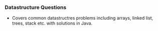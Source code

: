 ### Datastructure Questions

* Covers common datastructres problems including arrays, linked list, trees, stack etc. with solutions in Java.